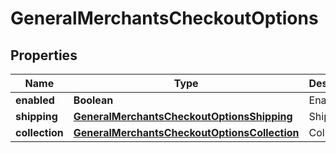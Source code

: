 
# GeneralMerchantsCheckoutOptions

## Properties
Name | Type | Description | Notes
------------ | ------------- | ------------- | -------------
**enabled** | **Boolean** | Enabled | 
**shipping** | [**GeneralMerchantsCheckoutOptionsShipping**](GeneralMerchantsCheckoutOptionsShipping.md) | Shipping | 
**collection** | [**GeneralMerchantsCheckoutOptionsCollection**](GeneralMerchantsCheckoutOptionsCollection.md) | Collection | 



